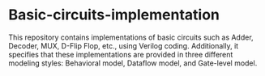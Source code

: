 # Basic-circuits-implementation
This repository contains implementations of basic circuits such as Adder, Decoder, MUX, D-Flip Flop, etc., using Verilog coding. Additionally, it specifies that these implementations are provided in three different modeling styles: Behavioral model, Dataflow model, and Gate-level model.
